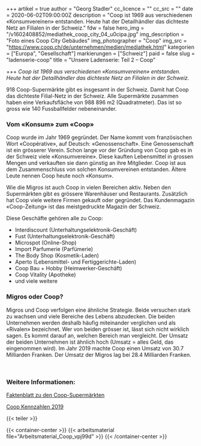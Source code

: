 +++
artikel = true
author = "Georg Stadler"
cc_licence = ""
cc_src = ""
date = 2020-06-02T09:00:00Z
description = "Coop ist 1969 aus verschiedenen «Konsumvereinen» entstanden. Heute hat der Detailhändler das dichteste Netz an Filialen in der Schweiz."
fdw = false
hero_img = "/v1602408852/mediathek_coop_city_04_u0cipa.jpg"
img_description = "Foto eines Coop City Gebäudes"
img_photographer = "Coop"
img_src = "https://www.coop.ch/de/unternehmen/medien/mediathek.html"
kategorien = ["Europa", "Gesellschaft"]
markierungen = ["Schweiz"]
paid = false
slug = "ladenserie-coop"
title = "Unsere Ladenserie: Teil 2 – Coop"

+++
_Coop ist 1969 aus verschiedenen «Konsumvereinen» entstanden. Heute hat der Detailhändler das dichteste Netz an Filialen in der Schweiz._

918 Coop-Supermärkte gibt es insgesamt in der Schweiz. Damit hat Coop das dichteste Filial-Netz in der Schweiz. Alle Supermärkte zusammen haben eine Verkaufsfläche von 988 896 m2 (Quadratmeter). Das ist so gross wie 140 Fussballfelder nebeneinander.​

### **Vom «Konsum» zum «Coop»**

Coop wurde im Jahr 1969 gegründet. Der Name kommt vom französischen Wort «Coopérative», auf Deutsch: «Genossenschaft». Eine Genossenschaft ist ein grösserer Verein. Schon lange vor der Gründung von Coop gab es in der Schweiz viele «Konsumvereine». Diese kauften Lebensmittel in grossen Mengen und verkauften sie dann günstig an ihre Mitglieder. Coop ist aus dem Zusammenschluss von solchen Konsumvereinen entstanden. Ältere Leute nennen Coop heute noch «Konsum».

Wie die Migros ist auch Coop in vielen Bereichen aktiv. Neben den Supermärkten gibt es grössere Warenhäuser und Restaurants. Zusätzlich hat Coop viele weitere Firmen gekauft oder gegründet. Das Kundenmagazin «Coop-Zeitung» ist das meistgedruckte Magazin der Schweiz.​

Diese Geschäfte gehören alle zu Coop:

* Interdiscount (Unterhaltungselektronik-Geschäft)
* Fust (Unterhaltungselektronik-Geschäft)
* Microspot (Online-Shop)
* Import Parfumerie (Parfümerie)
* The Body Shop (Kosmetik-Laden)
* Aperto (Lebensmittel- und Fertiggerichte-Laden)
* Coop Bau + Hobby (Heimwerker-Geschäft)
* Coop Vitality (Apotheke)
* und viele weitere

### **Migros oder Coop?​**

Migros und Coop verfolgen eine ähnliche Strategie. Beide versuchen stark zu wachsen und viele Bereiche des Lebens abzudecken. Die beiden Unternehmen werden deshalb häufig miteinander verglichen und als «Rivalen» bezeichnet. Wer von beiden grösser ist, lässt sich nicht wirklich sagen. Es kommt darauf an, welchen Bereich man vergleicht. Der Umsatz der beiden Unternehmen ist ähnlich hoch (Umsatz = alles Geld, das eingenommen wird). Im Jahr 2019 machte Coop einen Umsatz von 30.7 Milliarden Franken. Der Umsatz der Migros lag bei 28.4 Milliarden Franken.

​

### Weitere Informationen:

[Faktenblatt zu den Coop-Supermärkten](https://report.coop.ch/app/uploads/Factsheet_Supermarkt_CoopToGo_Sapori_Karma_DE.pdf)

[Coop Kennzahlen 2019](https://www.coop.ch/de/unternehmen/ueber-uns/wer-wir-sind/wichtige-kennzahlen.html)

{{< teiler >}}

{{< container-center >}}
{{< arbeitsmaterial file="Arbeitsmaterial_Coop_vpj99d" >}}
{{< /container-center >}}